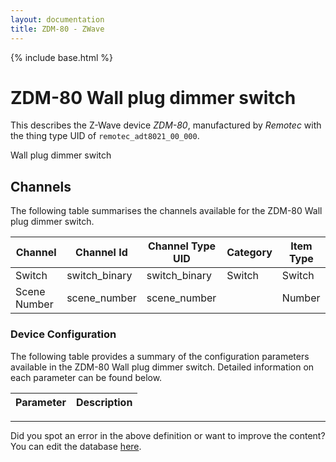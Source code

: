 ```yaml
---
layout: documentation
title: ZDM-80 - ZWave
---
```


{% include base.html %}

# ZDM-80 Wall plug dimmer switch

This describes the Z-Wave device *ZDM-80*, manufactured by *Remotec* with the thing type UID of ```remotec_adt8021_00_000```. 

Wall plug dimmer switch


## Channels
The following table summarises the channels available for the ZDM-80 Wall plug dimmer switch.

| Channel | Channel Id | Channel Type UID | Category | Item Type |
|---------|------------|------------------|----------|-----------|
| Switch | switch_binary | switch_binary | Switch | Switch |
| Scene Number | scene_number | scene_number |  | Number |


### Device Configuration
The following table provides a summary of the configuration parameters available in the ZDM-80 Wall plug dimmer switch.
Detailed information on each parameter can be found below.

| Parameter   | Description |
|-------------|-------------|


---

Did you spot an error in the above definition or want to improve the content?
You can edit the database [here](http://www.cd-jackson.com/index.php/zwave/zwave-device-database/zwave-device-list/devicesummary/693).
